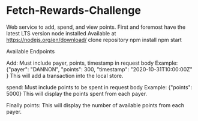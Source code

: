 # Fetch-Rewards-Challenge
Web service to add, spend, and view points.
First and foremost have the latest LTS version node installed 
Available at https://nodejs.org/en/download/
clone repository
npm install
npm start

Available Endpoints

Add:
Must include payer, points, timestamp in request body
Example: {"payer": "DANNON", "points": 300, "timestamp": "2020-10-31T10:00:00Z" }
This will add a transaction into the local store.

spend:
Must include points to be spent in request body
Example: {"points": 5000}
This will display the points spent from each payer.

Finally
points:
This will display the number of available points from each payer.
